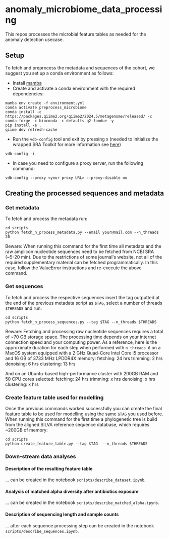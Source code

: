 # anomaly_microbiome_data_processing
This repos processes the microbial feature tables as needed for the anomaly detection usecase.

## Setup
To fetch and preprocess the metadata and sequences of the cohort, we suggest you set up a conda environment as follows:
* Install [mamba](https://github.com/mamba-org/mamba)
* Create and activate a conda environment with the required dependencies:
```shell
mamba env create -f environment.yml
conda activate preprocess_microbiome
conda install -c https://packages.qiime2.org/qiime2/2024.5/metagenome/released/ -c conda-forge -c bioconda -c defaults q2-fondue -y
pip install -e .
qiime dev refresh-cache
```
* Run the `vdb-config` tool and exit by pressing x (needed to initialize the wrapped SRA Toolkit for more information see [here](https://github.com/ncbi/sra-tools/wiki/05.-Toolkit-Configuration))
```shell
vdb-config -i
```

* In case you need to configure a proxy server, run the following command:
```shell
vdb-config --proxy <your proxy URL> --proxy-disable no
```
## Creating the processed sequences and metadata

### Get metadata
To fetch and process the metadata run:
````
cd scripts
python fetch_n_process_metadata.py --email your@mail.com --n_threads 20
````
Beware: When running this command for the first time all metadata and the raw amplicon nucleotide sequences need to be fetched from NCBI SRA (~5-20 min). Due to the restrictions of some journal's website, not all of the required supplementary material can be fetched programmatically. In this case, follow the ValueError instructions and re-execute the above command.

### Get sequences
To fetch and process the respective sequences insert the tag outputted at the end of the previous metadata script as `$TAG`, select a number of threads `$THREADS` and run:

````
cd scripts
python fetch_n_process_sequences.py --tag $TAG --n_threads $THREADS
````
Beware: Fetching and processing raw nucleotide sequences requires a total of ~70 GB storage space. The processing time depends on your internet connection speed and your computing power. As a reference, here is the approximate duration for each step when performed with `n_threads 6` on a MacOS system equipped with a 2 GHz Quad-Core Intel Core i5 processor and 16 GB of 3733 MHz LPDDR4X memory:
fetching: 24 hrs
trimming: 2 hrs
denoising: 6 hrs
clustering: 13 hrs

And on an Ubuntu-based high-performance cluster with 200GB RAM and 50 CPU cores selected:
fetching: 24 hrs
trimming: x hrs
denoising: x hrs
clustering: x hrs

### Create feature table used for modelling
Once the previous commands worked successfully you can create the final feature table to be used for modelling using the same `$TAG` you used before. When running this command for the first time a phylogenetic tree is build from the aligned SILVA reference sequence database, which requires ~200GB of memory:
````
cd scripts
python create_feature_table.py --tag $TAG  --n_threads $THREADS
````

### Down-stream data analyses

#### Description of the resulting feature table
... can be created in the notebook `scripts/describe_dataset.ipynb`.

#### Analysis of matched alpha diversity after antibiotics exposure
... can be created in the notebook `scripts/describe_matched_alpha.ipynb`.

#### Description of sequencing length and sample counts
... after each sequence processing step can be created in the notebook `scripts/describe_sequences.ipynb`.
